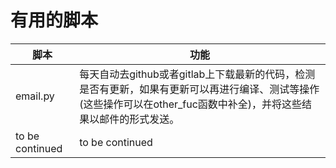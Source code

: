 # 有用的脚本

| 脚本            | 功能                                                         |
| --------------- | ------------------------------------------------------------ |
| email.py        | 每天自动去github或者gitlab上下载最新的代码，检测是否有更新，如果有更新可以再进行编译、测试等操作(这些操作可以在other_fuc函数中补全)，并将这些结果以邮件的形式发送。 |
| to be continued | to be continued                                              |

